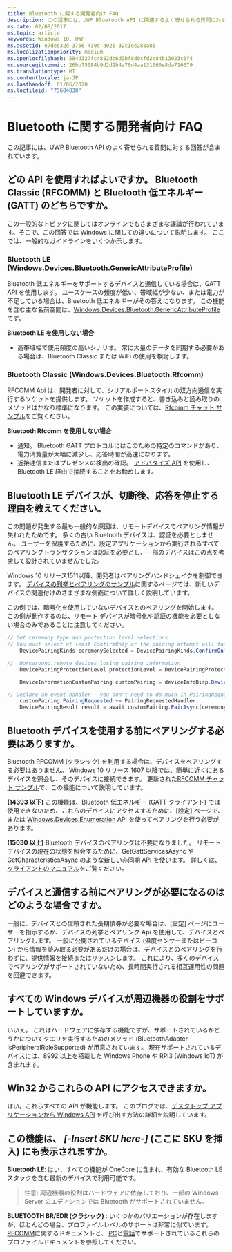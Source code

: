 ```yaml
---
title: Bluetooth に関する開発者向け FAQ
description: この記事には、UWP Bluetooth API に関連するよく寄せられる質問に対する回答が含まれています。
ms.date: 02/08/2017
ms.topic: article
keywords: Windows 10, UWP
ms.assetid: e7dee32d-3756-430d-a026-32c1ee288a85
ms.localizationpriority: medium
ms.openlocfilehash: 584d327fc4882db6d3bf8d0cfd2a84b13023c6f4
ms.sourcegitcommit: 26bb75084b9d2d2b4a76d4aa131066e8da716679
ms.translationtype: MT
ms.contentlocale: ja-JP
ms.lasthandoff: 01/06/2020
ms.locfileid: "75684838"
---
```

# <a name="bluetooth-developer-faq"></a>Bluetooth に関する開発者向け FAQ

この記事には、UWP Bluetooth API のよく寄せられる質問に対する回答が含まれています。

## <a name="what-apis-do-i-use-bluetooth-classic-rfcomm-or-bluetooth-low-energy-gatt"></a>どの API を使用すればよいですか。 Bluetooth Classic (RFCOMM) と Bluetooth 低エネルギー (GATT) のどちらですか。
この一般的なトピックに関してはオンラインでもさまざまな議論が行われています。そこで、この回答では Windows に関しての違いについて説明します。 ここでは、一般的なガイドラインをいくつか示します。

### <a name="bluetooth-le-windowsdevicesbluetoothgenericattributeprofile"></a>Bluetooth LE (Windows.Devices.Bluetooth.GenericAttributeProfile)

Bluetooth 低エネルギーをサポートするデバイスと通信している場合は、GATT API を使用します。 ユースケースの頻度が低い、帯域幅が少ない、または電力が不足している場合は、Bluetooth 低エネルギーがその答えになります。 この機能を含む主な名前空間は、[Windows.Devices.Bluetooth.GenericAttributeProfile](https://docs.microsoft.com/uwp/api/Windows.Devices.Bluetooth.GenericAttributeProfile) です。 

**Bluetooth LE を使用しない場合**
- 高帯域幅で使用頻度の高いシナリオ。 常に大量のデータを同期する必要がある場合は、Bluetooth Classic または WiFi の使用を検討します。 

### <a name="bluetooth-classic-windowsdevicesbluetoothrfcomm"></a>Bluetooth Classic (Windows.Devices.Bluetooth.Rfcomm)

RFCOMM Api は、開発者に対して、シリアルポートスタイルの双方向通信を実行するソケットを提供します。 ソケットを作成すると、書き込みと読み取りのメソッドはかなり標準になります。 この実装については、[Rfcomm チャット サンプル](https://github.com/Microsoft/Windows-universal-samples/tree/dev/Samples/BluetoothRfcommChat)をご覧ください。 

**Bluetooth Rfcomm を使用しない場合** 
- 通知。 Bluetooth GATT プロトコルにはこのための特定のコマンドがあり、電力消費量が大幅に減少し、応答時間が高速になります。 
- 近接通信またはプレゼンスの検出の確認。 [アドバタイズ API](https://docs.microsoft.com/uwp/api/windows.devices.bluetooth.advertisement) を使用し、Bluetooth LE 経由で接続することをお勧めします。 


## <a name="why-does-my-bluetooth-le-device-stop-responding-after-a-disconnect"></a>Bluetooth LE デバイスが、切断後、応答を停止する理由を教えてください。

この問題が発生する最も一般的な原因は、リモートデバイスでペアリング情報が失われたためです。 多くの古い Bluetooth デバイスは、認証を必要としません。 ユーザーを保護するために、設定アプリケーションから実行されるすべてのペアリングトランザクションは認証を必要とし、一部のデバイスはこの点を考慮して設計されていませんでした。 

Windows 10 リリース1511以降、開発者はペアリングハンドシェイクを制御できます。 [デバイスの列挙とペアリングのサンプル](https://github.com/Microsoft/Windows-universal-samples/tree/master/Samples/DeviceEnumerationAndPairing)に関するページでは、新しいデバイスの関連付けのさまざまな側面について詳しく説明しています。

この例では、暗号化を使用していないデバイスとのペアリングを開始します。 この例が動作するのは、リモート デバイスが暗号化や認証の機能を必要としない場合のみであることに注意してください。

```csharp
// Get ceremony type and protection level selections
// You must select at least ConfirmOnly or the pairing attempt will fail
    DevicePairingKinds ceremonySelected = DevicePairingKinds.ConfirmOnly;

//  Workaround remote devices losing pairing information
    DevicePairingProtectionLevel protectionLevel = DevicePairingProtectionLevel.None

    DeviceInformationCustomPairing customPairing = deviceInfoDisp.DeviceInformation.Pairing.Custom;

// Declare an event handler - you don't need to do much in PairingRequestedHandler since the ceremony is "None"
    customPairing.PairingRequested += PairingRequestedHandler;
    DevicePairingResult result = await customPairing.PairAsync(ceremonySelected, protectionLevel);
```

## <a name="do-i-have-to-pair-bluetooth-devices-before-using-them"></a>Bluetooth デバイスを使用する前にペアリングする必要はありますか。

Bluetooth RFCOMM (クラシック) を利用する場合は、デバイスをペアリングする必要はありません。 Windows 10 リリース 1607 以降では、簡単に近くにあるデバイスを照会し、そのデバイスに接続できます。 更新された[RFCOMM チャット サンプル](https://github.com/Microsoft/Windows-universal-samples/tree/dev/Samples/BluetoothRfcommChat)で、この機能について説明しています。 

**(14393 以下)** この機能は、Bluetooth 低エネルギー (GATT クライアント) では使用できないため、これらのデバイスにアクセスするために、[設定] ページで、または [Windows.Devices.Enumeration](https://docs.microsoft.com/uwp/api/windows.devices.enumeration) API を使ってペアリングを行う必要があります。

**(15030 以上)** Bluetooth デバイスのペアリングは不要になりました。 リモート デバイスの現在の状態を照会するために、GetGattServicesAsync や GetCharacteristicsAsync のような新しい非同期 API を使います。 詳しくは、[クライアントのマニュアル](gatt-client.md)をご覧ください。 

## <a name="when-should-i-pair-with-a-device-before-communicating-with-it"></a>デバイスと通信する前にペアリングが必要になるのはどのような場合ですか。
一般に、デバイスとの信頼された長期債券が必要な場合は、[設定] ページにユーザーを指示するか、デバイスの列挙とペアリング Api を使用して、デバイスとペアリングします。 一般に公開されているデバイス (温度センサーまたはビーコン) から情報を読み取る必要があるだけの場合は、デバイスとのペアリングを行わずに、提供情報を接続またはリッスンします。 これにより、多くのデバイスでペアリングがサポートされていないため、長時間実行される相互運用性の問題を回避できます。 

## <a name="do-all-windows-devices-support-peripheral-role"></a>すべての Windows デバイスが周辺機器の役割をサポートしていますか。

いいえ。 これはハードウェアに依存する機能ですが、サポートされているかどうかについてクエリを実行するためのメソッド (BluetoothAdapter IsPeripheralRoleSupported) が用意されています。  現在サポートされているデバイスには、8992 以上を搭載した Windows Phone や RPi3 (Windows IoT) が含まれます。 

## <a name="can-i-access-these-apis-from-win32"></a>Win32 からこれらの API にアクセスできますか。

はい。これらすべての API が機能します。 このブログでは、[デスクトップ アプリケーションから Windows API](https://blogs.windows.com/buildingapps/2017/01/25/calling-windows-10-apis-desktop-application/) を呼び出す方法の詳細を説明しています。 
## <a name="is-this-functionality-supposed-to-exist-on--insert-sku-here-"></a>この機能は、 *[-Insert SKU here-]* (ここに SKU を挿入) にも表示されますか。

**Bluetooth LE**: はい、すべての機能が OneCore に含まれ、有効な Bluetooth LE スタックを含む最新のデバイスで利用可能です。 
> 注意: 周辺機器の役割はハードウェアに依存しており、一部の Windows Server のエディションでは Bluetooth がサポートされていません。 

**BLUETOOTH BR/EDR (クラシック)** : いくつかのバリエーションが存在しますが、ほとんどの場合、プロファイルレベルのサポートは非常に似ています。 [RFCOMM](send-or-receive-files-with-rfcomm.md)に関するドキュメントと、 [PC](https://support.microsoft.com/help/10568/windows-10-supported-bluetooth-profiles)と[電話](https://support.microsoft.com/help/10569/windows-10-mobile-supported-bluetooth-profiles)でサポートされているこれらのプロファイルドキュメントを参照してください。
